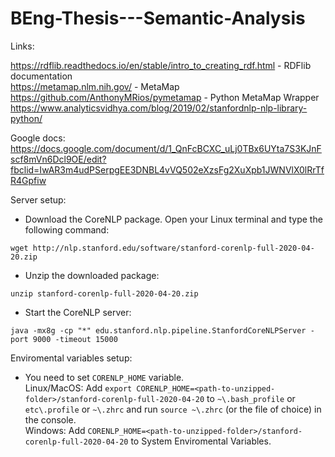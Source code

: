 # BEng-Thesis---Semantic-Analysis

Links:

https://rdflib.readthedocs.io/en/stable/intro_to_creating_rdf.html - RDFlib documentation    
https://metamap.nlm.nih.gov/ - MetaMap    
https://github.com/AnthonyMRios/pymetamap - Python MetaMap Wrapper   
https://www.analyticsvidhya.com/blog/2019/02/stanfordnlp-nlp-library-python/   

Google docs:  
https://docs.google.com/document/d/1_QnFcBCXC_uLj0TBx6UYta7S3KJnFscf8mVn6Dcl9OE/edit?fbclid=IwAR3m4udPSerpgEE3DNBL4vVQ502eXzsFg2XuXpb1JWNVlX0lRrTfR4Gpfiw

Server setup:   
* Download the CoreNLP package. Open your Linux terminal and type the following command:

`wget http://nlp.stanford.edu/software/stanford-corenlp-full-2020-04-20.zip`
* Unzip the downloaded package:

`unzip stanford-corenlp-full-2020-04-20.zip`
* Start the CoreNLP server:

`java -mx8g -cp "*" edu.stanford.nlp.pipeline.StanfordCoreNLPServer -port 9000 -timeout 15000`

Enviromental variables setup:
* You need to set `CORENLP_HOME` variable.   
Linux/MacOS: Add `export CORENLP_HOME=<path-to-unzipped-folder>/stanford-corenlp-full-2020-04-20` 
to `~\.bash_profile` or `etc\.profile` or `~\.zhrc` and run `source ~\.zhrc` (or the file of choice) in the console.  
Windows: Add `CORENLP_HOME=<path-to-unzipped-folder>/stanford-corenlp-full-2020-04-20` to System Enviromental Variables.

